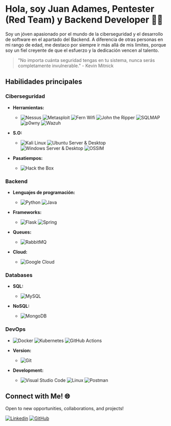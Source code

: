 # Hola, soy Juan Adames, Pentester (Red Team) y Backend Developer 👨‍💻

Soy un jóven apasionado por el mundo de la ciberseguridad y el desarrollo de software en el apartado del Backend. A diferencia de otras personas en mi rango de edad, me destaco por siempre ir más allá de mis limites, porque soy un fiel creyente de que el esfuerzo y la dedicación vencen al talento.

> "No importa cuánta seguridad tengas en tu sistema, nunca serás completamente invulnerable." - Kevin Mitnick

## Habilidades principales

### Ciberseguridad
* **Herramientas:**
  * ![Nessus](https://img.shields.io/badge/Nessus%20-%20black?style=for-the-badge&logo=1password)
  ![Metasploit](https://img.shields.io/badge/Metasploit%20-%20black?style=for-the-badge&logo=metasploit)
  ![Fern Wifi](https://img.shields.io/badge/Fern%20Wifi%20-%20black?style=for-the-badge&logo=wikiquote)
  ![John the Ripper](https://img.shields.io/badge/John%20the%20Ripper%20-%20black?style=for-the-badge&logo=darkreader)
  ![SQLMAP](https://img.shields.io/badge/SQLMAP%20-%20black?style=for-the-badge&logo=mysql&logoColor=white)
  ![p0wny](https://img.shields.io/badge/P0WNY%20-%20black?style=for-the-badge&logo=haveibeenpwned)
  ![Wazuh](https://img.shields.io/badge/Wazuh%20-%20black?style=for-the-badge&logo=watchtower&logoColor=white)

* **S.O:**
  * ![Kali Linux](https://img.shields.io/badge/Kali%20Linux%20-%20black?style=for-the-badge&logo=kalilinux&logoColor=white)
  ![Ubuntu Server & Desktop](https://img.shields.io/badge/Ubuntu%20Server%20%26%20Desktop%20-%20black?style=for-the-badge&logo=ubuntu&logoColor=white)
  ![Windows Server & Desktop](https://img.shields.io/badge/Windows%20Server%20%26%20Desktop%20-%20black?style=for-the-badge&logo=windows&logoColor=white)
  ![OSSIM](https://img.shields.io/badge/OSSIM%20-%20black?style=for-the-badge&logo=alienware&logoColor=white)

* **Pasatiempos:**
  * ![Hack the Box](https://img.shields.io/badge/Hack%20the%20Box%20-%20black?style=for-the-badge&logo=hackthebox&logoColor=white)

### Backend
* **Lenguajes de programación:**
    * ![Python](https://img.shields.io/badge/python-3670A0?style=for-the-badge&logo=python&logoColor=ffdd54)
  ![Java](https://img.shields.io/badge/java-%23ED8B00.svg?style=for-the-badge&logo=openjdk&logoColor=white)

* **Frameworks:**
    * ![Flask](https://img.shields.io/badge/flask-%23000.svg?style=for-the-badge&logo=flask&logoColor=white)
  ![Spring](https://img.shields.io/badge/spring-%236DB33F.svg?style=for-the-badge&logo=spring&logoColor=white)

* **Queues:**
    * ![RabbitMQ](https://img.shields.io/badge/Rabbitmq-FF6600?style=for-the-badge&logo=rabbitmq&logoColor=white)

* **Cloud:**
    * ![Google Cloud](https://img.shields.io/badge/GoogleCloud-%234285F4.svg?style=for-the-badge&logo=google-cloud&logoColor=white)

### Databases
* **SQL:**
    * ![MySQL](https://img.shields.io/badge/mysql-4479A1.svg?style=for-the-badge&logo=mysql&logoColor=white)

* **NoSQL:**
    * ![MongoDB](https://img.shields.io/badge/MongoDB-%234ea94b.svg?style=for-the-badge&logo=mongodb&logoColor=white)

 ### DevOps
  * ![Docker](https://img.shields.io/badge/docker-%230db7ed.svg?style=for-the-badge&logo=docker&logoColor=white)
  ![Kubernetes](https://img.shields.io/badge/kubernetes-%23326ce5.svg?style=for-the-badge&logo=kubernetes&logoColor=white)
  ![GitHub Actions](https://img.shields.io/badge/github%20actions-%232671E5.svg?style=for-the-badge&logo=githubactions&logoColor=white)

* **Version:**
    * ![Git](https://img.shields.io/badge/git-%23F05033.svg?style=for-the-badge&logo=git&logoColor=white)
   
* **Development:**
    * ![Visual Studio Code](https://img.shields.io/badge/Visual%20Studio%20Code-0078d7.svg?style=for-the-badge&logo=visual-studio-code&logoColor=white)
    ![Linux](https://img.shields.io/badge/Linux-FCC624?style=for-the-badge&logo=linux&logoColor=black)
    ![Postman](https://img.shields.io/badge/Postman-FF6C37?style=for-the-badge&logo=postman&logoColor=white)

## Connect with Me! 🌐

Open to new opportunities, collaborations, and projects!

[![Linkedin](https://img.shields.io/badge/-juanadames-blue?style=flat-square&logo=Linkedin&logoColor=white&link=LINK-DO-SEU-LINKEDIN)](https://www.linkedin.com/in/juan-adames/)
[![GitHub](https://img.shields.io/github/followers/juanadames?label=juanadames&style=social)](https://github.com/juanadames1)
